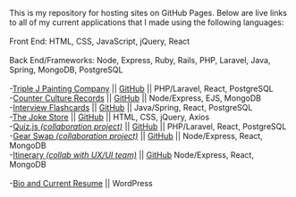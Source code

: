This is my repository for hosting sites on GitHub Pages. Below are live links to all of my
current applications that I made using the following languages: <br><br>
Front End: HTML, CSS, JavaScript, jQuery, React <br><br>
Back End/Frameworks: Node, Express, Ruby, Rails, PHP, Laravel, Java, Spring, MongoDB, PostgreSQL
<br><br>
-[Triple J Painting Company](https://triplejpainting.herokuapp.com/)
|| [GitHub](https://github.com/BenjaminPitts/TripleJ) || PHP/Laravel, React, PostgreSQL <br>
-[Counter Culture Records](https://recordstore666.herokuapp.com/recordstore)
|| [GitHub](https://github.com/BenjaminPitts/recordstore) || Node/Express, EJS, MongoDB<br>
-[Interview Flashcards](https://benpitts-interview-flashcards.herokuapp.com/)
|| [GitHub](https://github.com/BenjaminPitts/Spring-React-Stack) || Java/Spring, React, PostgreSQL<br>
-[The Joke Store](https://benjaminpitts.github.io/thejokestore/)
|| [GitHub](https://github.com/BenjaminPitts/BenjaminPitts.github.io/tree/main/thejokestore) || HTML, CSS, jQuery, Axios<br>
-[Quiz.js <i>(collaboration project)</i>](https://react-quiz-js.herokuapp.com/)
|| [GitHub](https://github.com/BenjaminPitts/quiz.js) || PHP/Laravel, React, PostgreSQL<br>
-[Gear Swap <i>(collaboration project)</i>](https://gearswap.herokuapp.com/)
|| [GitHub](https://github.com/BenjaminPitts/gearswap) || Node/Express, React, MongoDB<br>
-[Itinerary <i>(collab with UX/UI team)</i>](https://disney-itinerary.herokuapp.com/)
|| [GitHub](https://github.com/BenjaminPitts/mern-itinerary) Node/Express, React, MongoDB<br><br>
-[Bio and Current Resume](https://benjaminjackpitts.com/) || WordPress<br>
